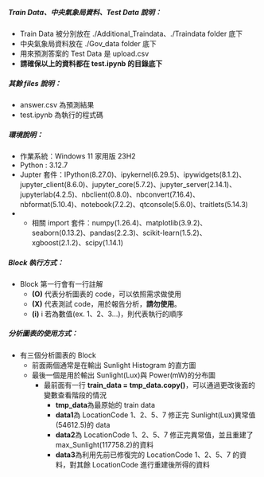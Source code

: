 ##### Train Data、中央氣象局資料、Test Data 說明：

- Train Data 被分別放在 ./Additional_Traindata、./Traindata folder 底下
- 中央氣象局資料放在 ./Gov_data folder 底下
- 用來預測答案的 Test Data 是 upload.csv
- **請確保以上的資料都在 test.ipynb 的目錄底下**

##### 其餘 files 說明：

- answer.csv 為預測結果
- test.ipynb 為執行的程式碼

##### 環境說明：

- 作業系統：Windows 11 家用版 23H2
- Python : 3.12.7
- Jupter 套件：IPython(8.27.0)、ipykernel(6.29.5)、ipywidgets(8.1.2)、jupyter_client(8.6.0)、jupyter_core(5.7.2)、jupyter_server(2.14.1)、jupyterlab(4.2.5)、nbclient(0.8.0)、nbconvert(7.16.4)、nbformat(5.10.4)、notebook(7.2.2)、qtconsole(5.6.0)、traitlets(5.14.3)
- - 相關 import 套件：numpy(1.26.4)、matplotlib(3.9.2)、seaborn(0.13.2)、pandas(2.2.3)、scikit-learn(1.5.2)、xgboost(2.1.2)、scipy(1.14.1)

##### Block 執行方式：

- Block 第一行會有一行註解
  - **(O)** 代表分析圖表的 code，可以依照需求做使用
  - **(X)** 代表測試 code，用於報告分析，**請勿使用**。
  - **(i)** i 若為數值(ex. 1、2、3...)，則代表執行的順序

##### 分析圖表的使用方式：

- 有三個分析圖表的 Block
  - 前面兩個通常是在輸出 Sunlight Histogram 的直方圖
  - 最後一個是用於輸出 Sunlight(Lux)與 Power(mW)的分布圖
    - 最前面有一行 **train_data = tmp_data.copy()**，可以通過更改後面的變數查看階段的情況
      - **tmp_data**為最原始的 train data
      - **data1**為 LocationCode 1、2、5、7 修正完 Sunlight(Lux)異常值(54612.5)的 data
      - **data2**為 LocationCode 1、2、5、7 修正完異常值，並且重建了 max_Sunlight(117758.2)的資料
      - **data3**為利用先前已修復完的 LocationCode 1、2、5、7 的資料，對其餘 LocationCode 進行重建後所得的資料

